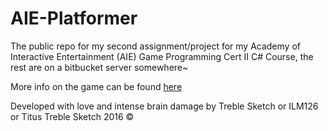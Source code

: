 # AIE-Platformer
The public repo for my second assignment/project for my Academy of Interactive Entertainment (AIE) Game Programming Cert II C# Course, the rest are on a bitbucket server somewhere~

More info on the game can be found [here](https://github.com/ILM126/AIE-Platformer/blob/master/TrebleSketch-AIE-Platformer/Game1.cs#L24)

Developed with love and intense brain damage by Treble Sketch or ILM126 or Titus
Treble Sketch 2016 ©
